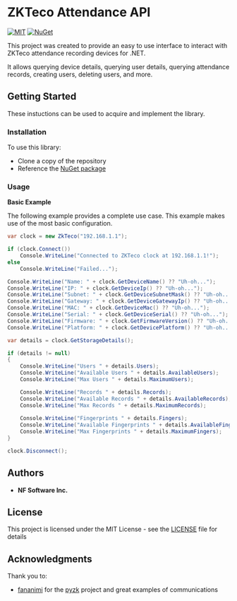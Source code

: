 # ZKTeco Attendance API

[![MIT](https://img.shields.io/github/license/thirstyape/zkteco-attendance-api)](https://github.com/thirstyape/zkteco-attendance-api/blob/master/LICENSE)
[![NuGet](https://img.shields.io/nuget/v/ZkTeco.Attendance.API.svg)](https://www.nuget.org/packages/ZkTeco.Attendance.API/)

This project was created to provide an easy to use interface to interact with ZKTeco attendance recording devices for .NET.

It allows querying device details, querying user details, querying attendance records, creating users, deleting users, and more.

## Getting Started

These instuctions can be used to acquire and implement the library.

### Installation

To use this library:

* Clone a copy of the repository
* Reference the [NuGet package](https://www.nuget.org/packages/ZkTeco.Attendance.API/)

### Usage

**Basic Example**

The following example provides a complete use case. This example makes use of the most basic configuration.

```csharp
var clock = new ZkTeco("192.168.1.1");

if (clock.Connect())
    Console.WriteLine("Connected to ZKTeco clock at 192.168.1.1!");
else
    Console.WriteLine("Failed...");

Console.WriteLine("Name: " + clock.GetDeviceName() ?? "Uh-oh...");
Console.WriteLine("IP: " + clock.GetDeviceIp() ?? "Uh-oh...");
Console.WriteLine("Subnet: " + clock.GetDeviceSubnetMask() ?? "Uh-oh...");
Console.WriteLine("Gateway: " + clock.GetDeviceGatewayIp() ?? "Uh-oh...");
Console.WriteLine("MAC: " + clock.GetDeviceMac() ?? "Uh-oh...");
Console.WriteLine("Serial: " + clock.GetDeviceSerial() ?? "Uh-oh...");
Console.WriteLine("Firmware: " + clock.GetFirmwareVersion() ?? "Uh-oh...");
Console.WriteLine("Platform: " + clock.GetDevicePlatform() ?? "Uh-oh...");

var details = clock.GetStorageDetails();

if (details != null)
{
    Console.WriteLine("Users " + details.Users);
    Console.WriteLine("Available Users " + details.AvailableUsers);
    Console.WriteLine("Max Users " + details.MaximumUsers);

    Console.WriteLine("Records " + details.Records);
    Console.WriteLine("Available Records " + details.AvailableRecords);
    Console.WriteLine("Max Records " + details.MaximumRecords);
    
    Console.WriteLine("Fingerprints " + details.Fingers);
    Console.WriteLine("Available Fingerprints " + details.AvailableFingers);
    Console.WriteLine("Max Fingerprints " + details.MaximumFingers);
}

clock.Disconnect();
```

## Authors

* **NF Software Inc.**

## License

This project is licensed under the MIT License - see the [LICENSE](LICENSE) file for details

## Acknowledgments

Thank you to:
* [fananimi](https://github.com/fananimi) for the [pyzk](https://github.com/fananimi/pyzk) project and great examples of communications
